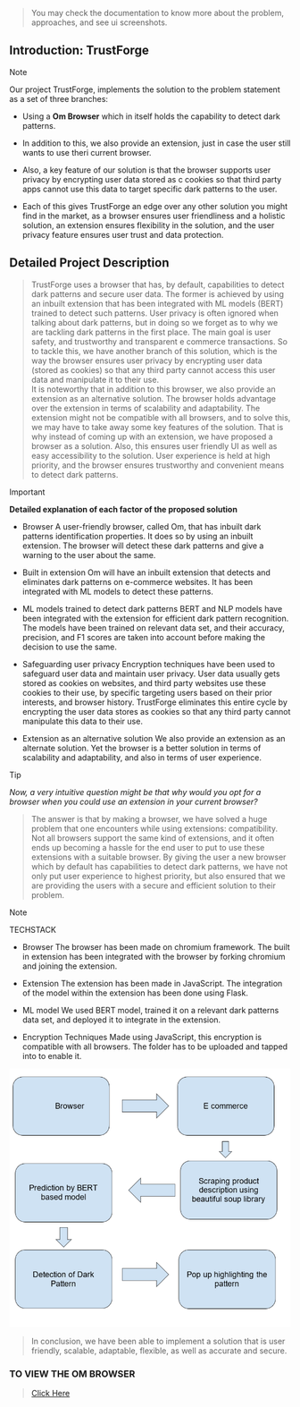 > You may check the documentation to know more about the problem, approaches, and see ui screenshots.

 ## Introduction: TrustForge 

> [!NOTE]
> Our project
> TrustForge, implements the solution to the problem statement as a set of three branches:

- Using a **Om Browser** which in itself holds the capability to detect dark patterns.
* In addition to this, we also provide an extension, just in case the user still wants to use theri current browser.
+ Also, a key feature of our solution is that the browser supports user privacy by encrypting user data stored as c cookies so that third party apps cannot use this data to target specific dark patterns to the user.
- Each of this gives TrustForge an edge over any other solution you might find in the market, as a browser ensures user friendliness and a holistic solution, an extension ensures flexibility in the solution, and the user privacy feature ensures user trust and data protection.

## Detailed Project Description 

> TrustForge uses a browser that has, by default, capabilities to detect dark patterns and secure user data. 
> The former is achieved by using an inbuilt extension that has been integrated with ML models (BERT) trained to detect such patterns.
> User privacy is often ignored when talking about dark patterns, but in doing so we forget as to why we are tackling dark patterns in the first place. The main goal is user safety, and trustworthy and transparent e commerce transactions.
> So to tackle this, we have another branch of this solution, which is the way the browser ensures user privacy by encrypting user data (stored as cookies) so that any third party cannot access this user data and manipulate it to their use.  
> It is noteworthy that in addition to this browser, we also provide an extension as an alternative solution. The browser holds advantage over the extension in terms of scalability and adaptability. The extension might not be compatible with all browsers, and to solve this, we may have to take away some key features of the solution. 
> That is why instead of coming up with an extension, we have proposed a browser as a solution. 
> Also, this ensures user friendly UI as well as easy accessibility to the solution. User experience is held at high priority, and the browser ensures trustworthy and convenient means to detect dark patterns.

> [!IMPORTANT]
> **Detailed explanation of each factor of the proposed solution**

- Browser
A user-friendly browser, called Om, that has inbuilt dark patterns identification properties. It does so by using an inbuilt extension. The browser will detect these dark patterns and give a warning to the user about the same. 
* Built in extension
Om will have an inbuilt extension that detects and eliminates dark patterns on e-commerce websites. It has been integrated with ML models to detect these patterns. 
+ ML models trained to detect dark patterns 
BERT and NLP models have been integrated with the extension for efficient dark pattern recognition. The models have been trained on relevant data set, and their accuracy, precision, and F1 scores are taken into account before making the decision to use the same. 
- Safeguarding user privacy 
Encryption techniques have been used to safeguard user data and maintain user privacy. User data usually gets stored as cookies on websites, and third party websites use these cookies to their use, by specific targeting users based on their prior interests, and browser history. TrustForge eliminates this entire cycle by encrypting the user data stores as cookies so that any third party cannot manipulate this data to their use. 
* Extension as an alternative solution 
We also provide an extension as an alternate solution. Yet the browser is a better solution in terms of scalability and adaptability, and also in terms of user experience. 

> [!TIP]
> *Now, a very intuitive question might be that why would you opt for a browser when you could use an extension in your current browser?*

> The answer is that by making a browser, we have solved a huge problem that one encounters while using extensions: compatibility. Not all browsers support the same kind of extensions, and it often ends up becoming a hassle for the end user to put to use these extensions with a suitable browser. 
> By giving the user a new browser which by default has capabilities to detect dark patterns, we have not only put user experience to highest priority, but also ensured that we are providing the users with a secure and efficient solution to their problem. 

> [!NOTE]
> TECHSTACK
- Browser
The browser has been made on chromium framework. The built in extension has been integrated with the browser by forking chromium and joining the extension. 
* Extension
The extension has been made in JavaScript. The integration of the model within the extension has been done using Flask.
+ ML model
We used BERT model,  trained it on a relevant dark patterns data set, and deployed it to integrate in the extension. 
- Encryption Techniques
Made using JavaScript, this encryption is compatible with all browsers. The folder has to be uploaded and tapped into to enable it. 


 ![VIII. Flowchart of working](Screenshot.png)

> In conclusion, we have been able to implement a solution that is user friendly, scalable, adaptable, flexible, as well as accurate and secure.


### TO VIEW THE OM BROWSER
> [Click Here](Om.exe)
